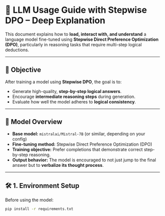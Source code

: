 # 🤖 LLM Usage Guide with Stepwise DPO – Deep Explanation

This document explains how to **load, interact with, and understand** a language model fine-tuned using **Stepwise Direct Preference Optimization (DPO)**, particularly in reasoning tasks that require multi-step logical deductions.

---

## 🎯 Objective

After training a model using **Stepwise DPO**, the goal is to:

- Generate high-quality, **step-by-step logical answers**.
- Encourage **intermediate reasoning steps** during generation.
- Evaluate how well the model adheres to **logical consistency**.

---

## 🧩 Model Overview

- **Base model:** `mistralai/Mistral-7B` (or similar, depending on your config)
- **Fine-tuning method:** Stepwise Direct Preference Optimization (DPO)
- **Training objective:** Prefer completions that demonstrate correct step-by-step reasoning.
- **Output behavior:** The model is encouraged to not just jump to the final answer but to **verbalize its thought process**.

---

## 🛠️ 1. Environment Setup

Before using the model:

```bash
pip install -r requirements.txt
